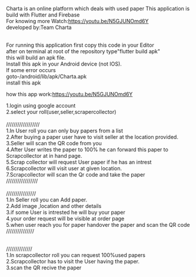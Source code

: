 Charta is an online platform which deals with used paper
This application is build with Flutter and Firebase <br>
For knowing more Watch:https://youtu.be/N5GJUNOmd6Y <br>
developed by:Team Charta


<br>For running this application first copy this code in your Editor<br>
after on terminal at root of the repository type"flutter build apk"<br>
this will build an apk file.<br>
Install this apk in your Android device (not IOS).<br>
If some error occurs <br>
goto-/android/lib/apk/Charta.apk<br>
install this apk<br>


how this app work:https://youtu.be/N5GJUNOmd6Y<br>

1.login using google account<br>
2.select your roll(user,seller,scrapercollector)<br>
<br>
//////////////////<br>
1.In User roll you can only buy papers from a list<br>
2.After buying a paper user have to visit seller at the location provided.<br>
3.Seller will scan the QR code from you<br>
4.After User writes the paper to 100% he can forward this paper to Scrapcollector at in hand page.<br>
5.Scrap collector will request User paper if he has an intrest<br>
6.Scrapcollector will visit user at given location.<br>
7.Scrapcollector will scan the Qr code and take the paper<br>
/////////////////<br>
<br>
////////////////<br>
1.In Seller roll you can Add paper.<br>
2.Add image ,location and other details<br>
3.if some User is intrested he will buy your paper<br>
4.your order request will be visible at order page<br>
5.when user reach you for paper handover the paper and scan the QR code<br>
///////////////<br>
<br>

//////////////<br>
1.In scrapcollector roll you can request 100%used papers<br>
2.Scrapcollector has to visit the User having the paper.<br>
3.scan the QR recive the paper<br>
